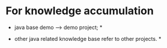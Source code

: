 # For knowledge accumulation

* java base demo --> demo project; * 

* other java related knowledge base refer to other projects. *

